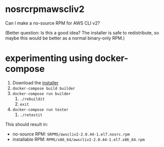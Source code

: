 # nosrcrpmawscliv2
Can I make a no-source RPM for AWS CLI v2?

(Better question: Is this a good idea? The installer is safe to redistribute, so maybe this would be better as a normal binary-only RPM.)


# experimenting using docker-compose

1. Download the [installer](https://awscli.amazonaws.com/awscli-exe-linux-x86_64.zip)
1. `docker-compose build builder`
1. `docker-compose run builder`
    1. `./rebuildit`
    1. `exit`
1. `docker-compose run tester`
    1. `./retestit`

This should result in:
* no-source RPM: `SRPMS/awscliv2-2.0.44-1.el7.nosrc.rpm`
* installable RPM: `RPMS/x86_64/awscliv2-2.0.44-1.el7.x86_64.rpm`
